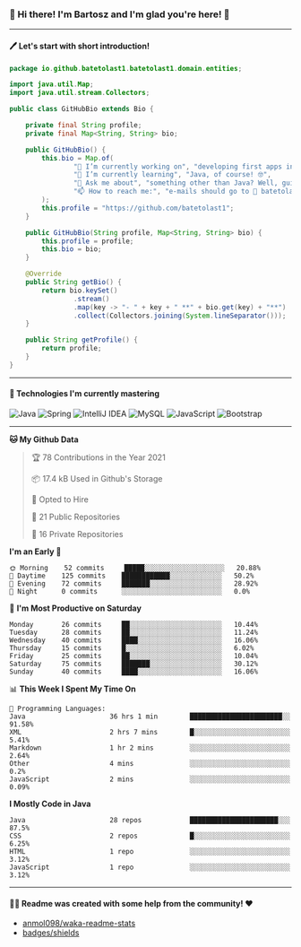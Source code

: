 ### 👋 Hi there! I'm Bartosz and I'm glad you're here! 🥰

-------

#### 🖊 Let's start with short introduction!

```Java
package io.github.batetolast1.batetolast1.domain.entities;

import java.util.Map;
import java.util.stream.Collectors;

public class GitHubBio extends Bio {

    private final String profile;
    private final Map<String, String> bio;

    public GitHubBio() {
        this.bio = Map.of(
                "🔭 I’m currently working on", "developing first apps in Spring 🍃",
                "🌱 I’m currently learning", "Java, of course! 🤓",
                "💬 Ask me about", "something other than Java? Well, guitars 🎸, fantasy 📖, PC 💻 and mobile 📲",
                "📫 How to reach me:", "e-mails should go to 📩 batetolast1@gmail.com; you can also say 👋"
        );
        this.profile = "https://github.com/batetolast1";
    }

    public GitHubBio(String profile, Map<String, String> bio) {
        this.profile = profile;
        this.bio = bio;
    }

    @Override
    public String getBio() {
        return bio.keySet()
                .stream()
                .map(key -> "- " + key + " **" + bio.get(key) + "**")
                .collect(Collectors.joining(System.lineSeparator()));
    }

    public String getProfile() {
        return profile;
    }
}
```

-------

#### 🚀 Technologies I'm currently mastering

![Java](https://img.shields.io/badge/Java-15-blue?logo=java)
![Spring](https://img.shields.io/badge/Spring-5.3-blue?logo=spring)
![IntelliJ IDEA](https://img.shields.io/badge/IntelliJ_IDEA-2020.2.3-blue?logo=intellij-idea)
![MySQL](https://img.shields.io/badge/MySQL-8.0.22-blue?logo=mysql)
![JavaScript](https://img.shields.io/badge/JavaScript-ES11-blue?logo=javascript)
![Bootstrap](https://img.shields.io/badge/Bootstrap-v4.5.2-blue?logo=bootstrap)

-------

<!--START_SECTION:waka-->
**🐱 My Github Data** 

> 🏆 78 Contributions in the Year 2021
 > 
> 📦 17.4 kB Used in Github's Storage 
 > 
> 💼 Opted to Hire
 > 
> 📜 21 Public Repositories 
 > 
> 🔑 16 Private Repositories  
 > 
**I'm an Early 🐤** 

```text
🌞 Morning    52 commits     █████░░░░░░░░░░░░░░░░░░░░   20.88% 
🌆 Daytime    125 commits    ████████████░░░░░░░░░░░░░   50.2% 
🌃 Evening    72 commits     ███████░░░░░░░░░░░░░░░░░░   28.92% 
🌙 Night      0 commits      ░░░░░░░░░░░░░░░░░░░░░░░░░   0.0%

```
📅 **I'm Most Productive on Saturday** 

```text
Monday       26 commits     ██░░░░░░░░░░░░░░░░░░░░░░░   10.44% 
Tuesday      28 commits     ██░░░░░░░░░░░░░░░░░░░░░░░   11.24% 
Wednesday    40 commits     ████░░░░░░░░░░░░░░░░░░░░░   16.06% 
Thursday     15 commits     █░░░░░░░░░░░░░░░░░░░░░░░░   6.02% 
Friday       25 commits     ██░░░░░░░░░░░░░░░░░░░░░░░   10.04% 
Saturday     75 commits     ███████░░░░░░░░░░░░░░░░░░   30.12% 
Sunday       40 commits     ████░░░░░░░░░░░░░░░░░░░░░   16.06%

```


📊 **This Week I Spent My Time On** 

```text
💬 Programming Languages: 
Java                     36 hrs 1 min        ███████████████████████░░   91.58% 
XML                      2 hrs 7 mins        █░░░░░░░░░░░░░░░░░░░░░░░░   5.41% 
Markdown                 1 hr 2 mins         ░░░░░░░░░░░░░░░░░░░░░░░░░   2.64% 
Other                    4 mins              ░░░░░░░░░░░░░░░░░░░░░░░░░   0.2% 
JavaScript               2 mins              ░░░░░░░░░░░░░░░░░░░░░░░░░   0.09%

```

**I Mostly Code in Java** 

```text
Java                     28 repos            ██████████████████████░░░   87.5% 
CSS                      2 repos             █░░░░░░░░░░░░░░░░░░░░░░░░   6.25% 
HTML                     1 repo              ░░░░░░░░░░░░░░░░░░░░░░░░░   3.12% 
JavaScript               1 repo              ░░░░░░░░░░░░░░░░░░░░░░░░░   3.12%

```



<!--END_SECTION:waka-->

-------

#### 👨‍💻 Readme was created with some help from the community! ❤️

- [anmol098/waka-readme-stats](https://github.com/anmol098/waka-readme-stats)
- [badges/shields](https://github.com/badges/shields)
